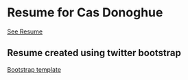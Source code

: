 # Resume for Cas Donoghue
[See Resume](https://donoghuc.github.io)

## Resume created using twitter bootstrap
[Bootstrap template](https://github.com/BlackrockDigital/startbootstrap-resume)

